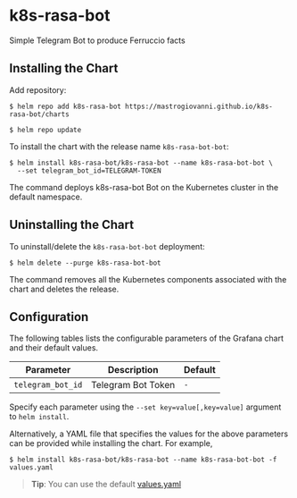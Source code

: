 # k8s-rasa-bot

Simple Telegram Bot to produce Ferruccio facts

## Installing the Chart

Add repository:

```console
$ helm repo add k8s-rasa-bot https://mastrogiovanni.github.io/k8s-rasa-bot/charts
```

```console
$ helm repo update
```

To install the chart with the release name `k8s-rasa-bot-bot`:

```console
$ helm install k8s-rasa-bot/k8s-rasa-bot --name k8s-rasa-bot-bot \
  --set telegram_bot_id=TELEGRAM-TOKEN
```

The command deploys k8s-rasa-bot Bot on the Kubernetes cluster in the default namespace.

## Uninstalling the Chart

To uninstall/delete the `k8s-rasa-bot-bot` deployment:

```console
$ helm delete --purge k8s-rasa-bot-bot
```

The command removes all the Kubernetes components associated with the chart and deletes the release.

## Configuration

The following tables lists the configurable parameters of the Grafana chart and their default values.

Parameter | Description | Default
--- | --- | ---
`telegram_bot_id` | Telegram Bot Token | `-`

Specify each parameter using the `--set key=value[,key=value]` argument to `helm install`.

Alternatively, a YAML file that specifies the values for the above parameters can be provided while installing the chart. For example,

```console
$ helm install k8s-rasa-bot/k8s-rasa-bot --name k8s-rasa-bot-bot -f values.yaml
```

> **Tip**: You can use the default [values.yaml](values.yaml)
```
